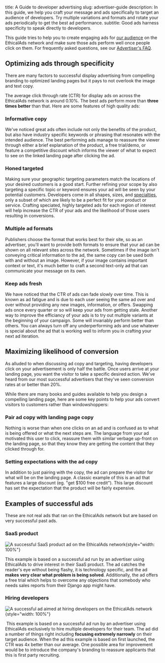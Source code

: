title: A Guide to developer advertising
slug: advertiser-guide
description: In this guide, we help you craft your message and ads specifically to target an audience of developers. Try multiple variations and formats and rotate your ads periodically to get the best ad performance.
subtitle: Good ads harness specificity to speak directly to developers.

This guide tries to help you to create engaging ads for [our audience](/our-audience/) on the EthicalAds network
and make sure those ads perform well once people click on them.
For frequently asked questions, see our [Advertiser's FAQ](/advertisers/faq/).


## Optimizing ads through specificity
There are many factors to successful display advertising
from compelling branding to optimized landing pages
but it pays to not overlook the image and text copy.

The average click through rate (CTR) for display ads on across the EthicalAds network is around 0.10%.
The best ads perform more than **three times better** than that.
Here are some features of high quality ads:

### Informative copy
We've noticed great ads often include not only the benefits of the product, 
but also have industry specific keywords or phrasing that resonates with the intended audience.
The best performing ads manage to reassure the viewer through either a brief explanation of the product, 
a free trial/demo, or feature a competitive discount which informs the viewer of what to expect 
to see on the linked landing page after clicking the ad.

### Honed targeted
Making sure your geographic targeting parameters match the locations of your desired customers is a good start.
Further refining your scope by also targeting a specific topic or keyword ensures your ad will be seen by your potential customers.
Developers come in all shapes, sizes, and [specialties](https://www.ethicalads.io/our-audience/), 
only a subset of which are likely to be a perfect fit for your product or service. 
Crafting speciated, highly targeted ads for each region of interest will help increase the CTR of your ads 
and the likelihood of those users resulting in conversions.

### Multiple ad formats
Publishers choose the format that works best for their site,
so as an advertiser, you'll want to provide both formats to ensure that your ad can be shown
on all relevant sites across the network.
Sometimes if the image isn't conveying critical information to the ad,
the same copy can be used both with and without an image.
However, if your image contains important context or text,
it's much better to craft a second text-only ad that can communicate your message on its own.

### Keep ads fresh
We have noticed that the CTR of ads can fade slowly over time. 
This is known as ad fatigue and is due to each user seeing the same ad over and over
without providing any new images, information, or offers.
Swapping ads once every quarter or so will keep your ads from getting stale.
Another way to improve the efficiancy of your ads is to try out multiple variants 
at the beginning of your campaign. 
Some will invariably perform better than others. 
You can always turn off any underperforming ads and use whatever is special about the ad that is working well
to inform you in crafting your next ad iteration.


## Maximizing likelihood of conversion
As alluded to when discussing ad copy and targeting,
having developers click on your advertisement is only half the battle.
Once users arrive at your landing page, you want the visitor to take a specific desired action.
We've heard from our most successful advertisers that they've seen conversion rates at or better than 20%.

While there are many books and guides available to help you design a compelling landing page,
here are some key points to help your ads convert visitors to customers rather than windowshoppers:

### Pair ad copy with landing page copy
Nothing is worse than when one clicks on an ad and is confused
as to what is being offered or what the next steps are.
The language from your ad motivated this user to click, 
reassure them with similar verbage up-front on the landing page,
so that they know they are getting the content that they clicked through for.

### Setting expectations with the ad copy
In addition to just pairing with the copy, the ad can prepare the visitor
for what will be on the landing page.
A classic example of this is an ad that features a large discount (eg. "get $100 free credit").
This large discount has set the expectation that the product will be fairly expensive.


## Examples of successful ads
These are not real ads that ran on the EthicalAds network but are based on very
successful past ads.
​
### SaaS product
![A successful SaaS product ad on the EthicalAds network](../images/pages/learning-hub/successful-ad-2.png){style="width: 100%"}
​

This example is based on a successful ad run by an advertiser
using EthicalAds to drive interest in their SaaS product.
The ad catches the reader's eye without being flashy,
it is technology specific, and the ad
**makes very clear what problem is being solved**.
Additionally, the ad offers a free trial which helps to overcome any
objections that somebody who needs sales reports from their Django app
might have.
​
### Hiring developers
![A successful ad aimed at hiring developers on the EthicalAds network](../images/pages/learning-hub/successful-ad-1.png){style="width: 100%"}

​
This example is based on a successful ad run by an advertiser using
EthicalAds exclusively to hire multiple developers for their team.
The ad did a number of things right including
**focusing extremely narrowly** on their target audience.
When the ad this example is based on first launched,
the CTR was 4x better than our average.
One possible area for improvement would be to introduce the company's
branding to reassure applicants that this is first party recruiting.
